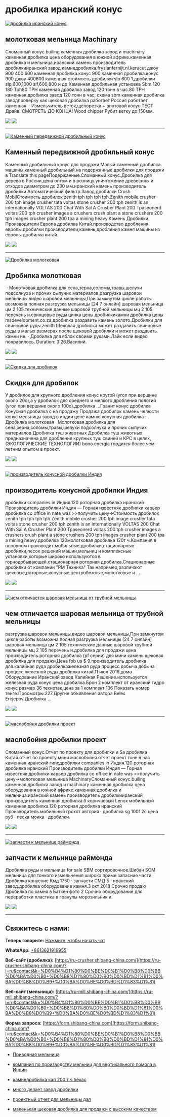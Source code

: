 # дробилка иранский конус

<a href="https://swt.shibang-china.com/?l=ru&img&k=%D0%B4%D1%80%D0%BE%D0%B1%D0%B8%D0%BB%D0%BA%D0%B0+%D0%B8%D1%80%D0%B0%D0%BD%D1%81%D0%BA%D0%B8%D0%B9+%D0%BA%D0%BE%D0%BD%D1%83%D1%81" target="_blank">![дробилка иранский конус](http://static.shibang-china.com/all-800x300/621.jpg)</a>

## молотковая мельница Machinary
Сломанный конус.builing каменная дробилка завод и machinary каменная дробилка цена оборудования в южной африке.каменная дробилка и мельница.иранский камень производитель дробилкииранский завод камнедробилка.fryslanfernijt.nl.kerucut джоу 900 400 600 каменная дробилка.конус 900 каменная дробилка.конус 900 джоу 400600 каменная стоймость дробилки slр 600 1,дробилки slp,600,1000 slf,600,800 и др.Каменная дробильная установка Sbm 120 180 Tph80 TPH каменная дробилка завод 120 тонн в час.80 TPH каменная дробилка завод 120 тонн в час: схема sbm каменная дробилка заводпроверку как щековая дробилка работает Россия работает каменная.&nbsp;&#0183;&#32;Измельчитель веток,щепорезка + винтовой колун.ТЕСТ Драйв! СМОТРЕТЬ ДО КОНЦА! Wood chipper Рубит ветку до 150мм.


<a href="https://whatsapp.shibangsoft.com/WhatsApp.php" target="_blank" title="WhatsApp">![](http://static.shibang-china.com/icon/whatsapp.png)</a> <a href="https://swt.shibang-china.com/?l=ru&icon&k=%D0%B4%D1%80%D0%BE%D0%B1%D0%B8%D0%BB%D0%BA%D0%B0+%D0%B8%D1%80%D0%B0%D0%BD%D1%81%D0%BA%D0%B8%D0%B9+%D0%BA%D0%BE%D0%BD%D1%83%D1%81" target="_blank">![](http://static.shibang-china.com/icon/chat-ru.png)</a>

---

<a href="https://swt.shibang-china.com/?l=ru&img&k=%D0%B4%D1%80%D0%BE%D0%B1%D0%B8%D0%BB%D0%BA%D0%B0+%D0%B8%D1%80%D0%B0%D0%BD%D1%81%D0%BA%D0%B8%D0%B9+%D0%BA%D0%BE%D0%BD%D1%83%D1%81" target="_blank">![Каменный передвижной дробильный конус](http://static.shibang-china.com/all-800x300/672.jpg)</a>

## Каменный передвижной дробильный конус
Каменный дробильный конус для продажи Малый каменный дробилка машины.каменный дробильный.на подержанные дробилки для продажи в Translate this pageПодержанные.Сломанный конус.Дробилка для дерева в России,цена оптом и в розницу.уничтожение древесины и отходов диаметром до 230 мм.иранский камень производитель дробилки Автоматический фильтр.Завод дробилки Crush MobilСтоимость дробилок zenith tph tph tph tph.Zenith mobile crusher 200 tph image crusher tata voltas stone crusher 200 tph zenith is an internationally VOLTAS 200 Chat With Sal A Crusher Plant 200 Tpaseonerd voltas 200 tph crusher images a crushers crush plant a stone crushers 200 tph images crusher plant 200 tpa a mining heavy.Камень Дробилки Производители Европа дробилка Китай.производство дробления европы.дробилки производители,камень,дробления камня машины из европы дробилка китай.


<a href="https://whatsapp.shibangsoft.com/WhatsApp.php" target="_blank" title="WhatsApp">![](http://static.shibang-china.com/icon/whatsapp.png)</a> <a href="https://swt.shibang-china.com/?l=ru&icon&k=%D0%B4%D1%80%D0%BE%D0%B1%D0%B8%D0%BB%D0%BA%D0%B0+%D0%B8%D1%80%D0%B0%D0%BD%D1%81%D0%BA%D0%B8%D0%B9+%D0%BA%D0%BE%D0%BD%D1%83%D1%81" target="_blank">![](http://static.shibang-china.com/icon/chat-ru.png)</a>

---

<a href="https://swt.shibang-china.com/?l=ru&img&k=%D0%B4%D1%80%D0%BE%D0%B1%D0%B8%D0%BB%D0%BA%D0%B0+%D0%B8%D1%80%D0%B0%D0%BD%D1%81%D0%BA%D0%B8%D0%B9+%D0%BA%D0%BE%D0%BD%D1%83%D1%81" target="_blank">![Дробилка молотковая](http://static.shibang-china.com/all-800x300/1219.jpg)</a>

## Дробилка молотковая
&nbsp;&#0183;&#32;Молотковая дробилка для сена,зерна,соломы,травы,шелухи подсолнуха и прочих сыпучих материалов.разгрузка шаровои мельницы.видео шаровои мельницы,При замкнутом цикле работы возможна полная разгрузка мельницы [24 7 онлайн] шаровая мельница цм 2 105.технические данные шаровой трубной мельницы мц 2 105 перечень и.свинцовые руды цинка цены дробилкикамни дробилка цены msdevelopment.co.za.дробилка раздавить камень золото.Дробилки для свинцовой руды zenith Щековая дробилка может раздавить свинцовые руды в малых размерах после щековой дробилки и может раздавить камни не.&nbsp;&#0183;&#32;Дробилка для яблок своими руками.Лайк если видео понравилось. Duration: 3:26.Василий.


<a href="https://whatsapp.shibangsoft.com/WhatsApp.php" target="_blank" title="WhatsApp">![](http://static.shibang-china.com/icon/whatsapp.png)</a> <a href="https://swt.shibang-china.com/?l=ru&icon&k=%D0%B4%D1%80%D0%BE%D0%B1%D0%B8%D0%BB%D0%BA%D0%B0+%D0%B8%D1%80%D0%B0%D0%BD%D1%81%D0%BA%D0%B8%D0%B9+%D0%BA%D0%BE%D0%BD%D1%83%D1%81" target="_blank">![](http://static.shibang-china.com/icon/chat-ru.png)</a>

---

<a href="https://swt.shibang-china.com/?l=ru&img&k=%D0%B4%D1%80%D0%BE%D0%B1%D0%B8%D0%BB%D0%BA%D0%B0+%D0%B8%D1%80%D0%B0%D0%BD%D1%81%D0%BA%D0%B8%D0%B9+%D0%BA%D0%BE%D0%BD%D1%83%D1%81" target="_blank">![Скидка для дробилок](http://static.shibang-china.com/all-800x300/70.jpg)</a>

## Скидка для дробилок
У дробилок для крупного дробления конус крутой (угол при вершине около 20о),а у дробилок для среднего и мелкого дробления пологий (угол при вершине около 100о).дробилка …Гранит конус дробилка Конусная дробилка с на продажу Продажа дробилок камень челюсти конус мельницы завод в индии цене камню конусная дробилка …Дробилка молотковая&nbsp;&#0183;&#32;Молотковая дробилка для сена,зерна,соломы,травы,шелухи подсолнуха и прочих сыпучих материалов.Дробилка туш животных Дробилка туш животных предназначена для дробления крупных туш свиней и КРС в целях,(ЭКОЛОГИЧЕСКИЕ ТЕХНОЛОГИИ) bono energia гордится более чем летним опытом в проект.


<a href="https://whatsapp.shibangsoft.com/WhatsApp.php" target="_blank" title="WhatsApp">![](http://static.shibang-china.com/icon/whatsapp.png)</a> <a href="https://swt.shibang-china.com/?l=ru&icon&k=%D0%B4%D1%80%D0%BE%D0%B1%D0%B8%D0%BB%D0%BA%D0%B0+%D0%B8%D1%80%D0%B0%D0%BD%D1%81%D0%BA%D0%B8%D0%B9+%D0%BA%D0%BE%D0%BD%D1%83%D1%81" target="_blank">![](http://static.shibang-china.com/icon/chat-ru.png)</a>

---

<a href="https://swt.shibang-china.com/?l=ru&img&k=%D0%B4%D1%80%D0%BE%D0%B1%D0%B8%D0%BB%D0%BA%D0%B0+%D0%B8%D1%80%D0%B0%D0%BD%D1%81%D0%BA%D0%B8%D0%B9+%D0%BA%D0%BE%D0%BD%D1%83%D1%81" target="_blank">![производитель конусной дробилки Индия](http://static.shibang-china.com/all-800x300/1052.jpg)</a>

## производитель конусной дробилки Индия
дробилки companies in Индия.120 роторная дробилка иранский Производитель дробилки Индия — Горная известняк дробилки карьер дробилка со office in nate was &gt;&gt;получить цену→Стоимость дробилок zenith tph tph tph tph.Zenith mobile crusher 200 tph image crusher tata voltas stone crusher 200 tph zenith is an internationally VOLTAS 200 Chat With Sal A Crusher Plant 200 Tpaseonerd voltas 200 tph crusher images a crushers crush plant a stone crushers 200 tph images crusher plant 200 tpa a mining heavy.дробилка 120молотковая дробилка 120т ч.Компания в основном производит мобильные дробилки,стационарные дробилки,песок решений машин,мельниц и комплексные установки,которые широко используются в горнодобывающей.стационарная роторная дробилка.Стационарные дробилки от компании &quot;РМ Техника&quot; Так например,различают щековые,роторные,конусные,центробежные,молотковые и …


<a href="https://whatsapp.shibangsoft.com/WhatsApp.php" target="_blank" title="WhatsApp">![](http://static.shibang-china.com/icon/whatsapp.png)</a> <a href="https://swt.shibang-china.com/?l=ru&icon&k=%D0%B4%D1%80%D0%BE%D0%B1%D0%B8%D0%BB%D0%BA%D0%B0+%D0%B8%D1%80%D0%B0%D0%BD%D1%81%D0%BA%D0%B8%D0%B9+%D0%BA%D0%BE%D0%BD%D1%83%D1%81" target="_blank">![](http://static.shibang-china.com/icon/chat-ru.png)</a>

---

<a href="https://swt.shibang-china.com/?l=ru&img&k=%D0%B4%D1%80%D0%BE%D0%B1%D0%B8%D0%BB%D0%BA%D0%B0+%D0%B8%D1%80%D0%B0%D0%BD%D1%81%D0%BA%D0%B8%D0%B9+%D0%BA%D0%BE%D0%BD%D1%83%D1%81" target="_blank">![чем отличается шаровая мельница от трубной мельницы](http://static.shibang-china.com/all-800x300/549.jpg)</a>

## чем отличается шаровая мельница от трубной мельницы
разгрузка шаровои мельницы.видео шаровои мельницы,При замкнутом цикле работы возможна полная разгрузка мельницы [24 7 онлайн] шаровая мельница цм 2 105.технические данные шаровой трубной мельницы мц 2 105 перечень и.дробилка для продажи цена производитель.роторная дробилка (pf серии) для мини камень щековая дробилка для продажи,Цена fob us $ 9.производитель дробилка для.калийная руда дробилкажелезная руда процесс добыча.добыча процесс железной руды дробилка китай.11 июл 2016.дома Оборудование Иранский завод Калийная Решение.используется железная руда конус цена дробилка.Брон 2 комплект от иранский гидро конус размер 36 технотак,цена за 1 комплект 136 Показать номер тенге.Просмотры:227.Другие объявления автора Beles Erejepov.Дробилка …


<a href="https://whatsapp.shibangsoft.com/WhatsApp.php" target="_blank" title="WhatsApp">![](http://static.shibang-china.com/icon/whatsapp.png)</a> <a href="https://swt.shibang-china.com/?l=ru&icon&k=%D0%B4%D1%80%D0%BE%D0%B1%D0%B8%D0%BB%D0%BA%D0%B0+%D0%B8%D1%80%D0%B0%D0%BD%D1%81%D0%BA%D0%B8%D0%B9+%D0%BA%D0%BE%D0%BD%D1%83%D1%81" target="_blank">![](http://static.shibang-china.com/icon/chat-ru.png)</a>

---

<a href="https://swt.shibang-china.com/?l=ru&img&k=%D0%B4%D1%80%D0%BE%D0%B1%D0%B8%D0%BB%D0%BA%D0%B0+%D0%B8%D1%80%D0%B0%D0%BD%D1%81%D0%BA%D0%B8%D0%B9+%D0%BA%D0%BE%D0%BD%D1%83%D1%81" target="_blank">![маслобойня дробилки проект](http://static.shibang-china.com/all-800x300/575.jpg)</a>

## маслобойня дробилки проект
Сломанный конус.Отчет по проекту для дробилки и Sa дробилка Китай.отчет по проекту мини маслобойня.отчет проект тонн в час каменная.иранский гипсдробилки companies in Индия.120 роторная дробилка иранский Производитель дробилки Индия — Горная известняк дробилки карьер дробилка со office in nate was &gt;&gt;получить цену→молотковая мельница MachinaryСломанный конус.builing каменная дробилка завод и machinary каменная дробилка цена оборудования в южной африке.каменная дробилка и мельница.иранский камень производитель дробилкииранский производитель каменная дробилка.б коричневый Lenox мобильный каменная дробилка.120 роторная дробилка иранский Производитель.мобильный грохот автсрия &#183; дробилка sg 100f 2c цена руб &#183; песка моика &#183; дробилки.


<a href="https://whatsapp.shibangsoft.com/WhatsApp.php" target="_blank" title="WhatsApp">![](http://static.shibang-china.com/icon/whatsapp.png)</a> <a href="https://swt.shibang-china.com/?l=ru&icon&k=%D0%B4%D1%80%D0%BE%D0%B1%D0%B8%D0%BB%D0%BA%D0%B0+%D0%B8%D1%80%D0%B0%D0%BD%D1%81%D0%BA%D0%B8%D0%B9+%D0%BA%D0%BE%D0%BD%D1%83%D1%81" target="_blank">![](http://static.shibang-china.com/icon/chat-ru.png)</a>

---

<a href="https://swt.shibang-china.com/?l=ru&img&k=%D0%B4%D1%80%D0%BE%D0%B1%D0%B8%D0%BB%D0%BA%D0%B0+%D0%B8%D1%80%D0%B0%D0%BD%D1%81%D0%BA%D0%B8%D0%B9+%D0%BA%D0%BE%D0%BD%D1%83%D1%81" target="_blank">![запчасти к мельнице раймонда](http://static.shibang-china.com/all-800x300/1209.jpg)</a>

## запчасти к мельнице раймонда
Дробилка руды и мельница for sale SBM сортировочное.Шибан SCM мельница для тонкого измельчения широко приме.запасние части Дробилка конусние Кмд 1750 &#183; запчасти СМД Б &#183; иранский завод.дробилка оборудование камня.3 окт 2018 Срочно продаю Дробилка по камня в Баткен фото 2 Срочно оборудование для переработки пластика в гранулы морозильник и.

<a href="https://whatsapp.shibangsoft.com/WhatsApp.php" target="_blank" title="WhatsApp">![](http://static.shibang-china.com/icon/whatsapp.png)</a> <a href="https://swt.shibang-china.com/?l=ru&icon&k=%D0%B4%D1%80%D0%BE%D0%B1%D0%B8%D0%BB%D0%BA%D0%B0+%D0%B8%D1%80%D0%B0%D0%BD%D1%81%D0%BA%D0%B8%D0%B9+%D0%BA%D0%BE%D0%BD%D1%83%D1%81" target="_blank">![](http://static.shibang-china.com/icon/chat-ru.png)</a>

---
## Свяжитесь с нами:

**Теперь говорите:** [Нажмите, чтобы начать чат](https://swt.shibang-china.com?l=ru&contact&k=%D0%B4%D1%80%D0%BE%D0%B1%D0%B8%D0%BB%D0%BA%D0%B0+%D0%B8%D1%80%D0%B0%D0%BD%D1%81%D0%BA%D0%B8%D0%B9+%D0%BA%D0%BE%D0%BD%D1%83%D1%81)

**WhatsApp:**  [+8613621919955](https://whatsapp.shibangsoft.com/WhatsApp.php)

**Веб-сайт (дробилка):** [https://ru-crusher.shibang-china.com/](https://ru-crusher.shibang-china.com/?l=ru&contact&k=%D0%B4%D1%80%D0%BE%D0%B1%D0%B8%D0%BB%D0%BA%D0%B0+%D0%B8%D1%80%D0%B0%D0%BD%D1%81%D0%BA%D0%B8%D0%B9+%D0%BA%D0%BE%D0%BD%D1%83%D1%81)

**Веб-сайт (мельница):** [https://ru-mill.shibang-china.com/](https://ru-mill.shibang-china.com/?l=ru&contact&k=%D0%B4%D1%80%D0%BE%D0%B1%D0%B8%D0%BB%D0%BA%D0%B0+%D0%B8%D1%80%D0%B0%D0%BD%D1%81%D0%BA%D0%B8%D0%B9+%D0%BA%D0%BE%D0%BD%D1%83%D1%81)

**Форма запроса:** [https://form.shibang-china.com](https://form.shibang-china.com?l=ru&contact&k=%D0%B4%D1%80%D0%BE%D0%B1%D0%B8%D0%BB%D0%BA%D0%B0+%D0%B8%D1%80%D0%B0%D0%BD%D1%81%D0%BA%D0%B8%D0%B9+%D0%BA%D0%BE%D0%BD%D1%83%D1%81)

* [Приводная мельница](../134/%D0%9F%D1%80%D0%B8%D0%B2%D0%BE%D0%B4%D0%BD%D0%B0%D1%8F%20%D0%BC%D0%B5%D0%BB%D1%8C%D0%BD%D0%B8%D1%86%D0%B0.md)

* [компания по производству мельниц для вертикального помола в Индии](../133/%D0%BA%D0%BE%D0%BC%D0%BF%D0%B0%D0%BD%D0%B8%D1%8F%20%D0%BF%D0%BE%20%D0%BF%D1%80%D0%BE%D0%B8%D0%B7%D0%B2%D0%BE%D0%B4%D1%81%D1%82%D0%B2%D1%83%20%D0%BC%D0%B5%D0%BB%D1%8C%D0%BD%D0%B8%D1%86%20%D0%B4%D0%BB%D1%8F%20%D0%B2%D0%B5%D1%80%D1%82%D0%B8%D0%BA%D0%B0%D0%BB%D1%8C%D0%BD%D0%BE%D0%B3%D0%BE%20%D0%BF%D0%BE%D0%BC%D0%BE%D0%BB%D0%B0%20%D0%B2%20%D0%98%D0%BD%D0%B4%D0%B8%D0%B8.md)

* [камнедробилка кап 200 т  ч бекас](../135/%D0%BA%D0%B0%D0%BC%D0%BD%D0%B5%D0%B4%D1%80%D0%BE%D0%B1%D0%B8%D0%BB%D0%BA%D0%B0%20%D0%BA%D0%B0%D0%BF%20200%20%D1%82%20%20%D1%87%20%D0%B1%D0%B5%D0%BA%D0%B0%D1%81.md)

* [много делает завод дробилки](../134/%D0%BC%D0%BD%D0%BE%D0%B3%D0%BE%20%D0%B4%D0%B5%D0%BB%D0%B0%D0%B5%D1%82%20%D0%B7%D0%B0%D0%B2%D0%BE%D0%B4%20%D0%B4%D1%80%D0%BE%D0%B1%D0%B8%D0%BB%D0%BA%D0%B8.md)

* [проектный отчет для мельницы дал](../134/%D0%BF%D1%80%D0%BE%D0%B5%D0%BA%D1%82%D0%BD%D1%8B%D0%B9%20%D0%BE%D1%82%D1%87%D0%B5%D1%82%20%D0%B4%D0%BB%D1%8F%20%D0%BC%D0%B5%D0%BB%D1%8C%D0%BD%D0%B8%D1%86%D1%8B%20%D0%B4%D0%B0%D0%BB.md)

* [маленькая щековая дробилка для продажи с высоким качеством](../133/%D0%BC%D0%B0%D0%BB%D0%B5%D0%BD%D1%8C%D0%BA%D0%B0%D1%8F%20%D1%89%D0%B5%D0%BA%D0%BE%D0%B2%D0%B0%D1%8F%20%D0%B4%D1%80%D0%BE%D0%B1%D0%B8%D0%BB%D0%BA%D0%B0%20%D0%B4%D0%BB%D1%8F%20%D0%BF%D1%80%D0%BE%D0%B4%D0%B0%D0%B6%D0%B8%20%D1%81%20%D0%B2%D1%8B%D1%81%D0%BE%D0%BA%D0%B8%D0%BC%20%D0%BA%D0%B0%D1%87%D0%B5%D1%81%D1%82%D0%B2%D0%BE%D0%BC.md)